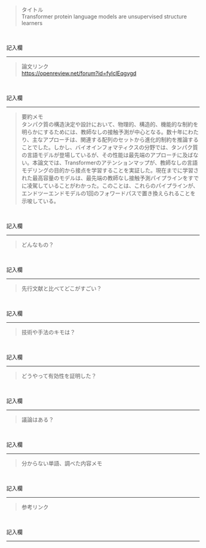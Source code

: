 > タイトル<br>
Transformer protein language models are unsupervised structure learners
<br>

記入欄
***

> 論文リンク<br>
https://openreview.net/forum?id=fylclEqgvgd
<br>

記入欄
***

> 要約メモ<br>
タンパク質の構造決定や設計において、物理的、構造的、機能的な制約を明らかにするためには、教師なしの接触予測が中心となる。数十年にわたり、主なアプローチは、関連する配列のセットから進化的制約を推論することでした。しかし、バイオインフォマティクスの分野では、タンパク質の言語モデルが登場しているが、その性能は最先端のアプローチに及ばない。本論文では、Transformerのアテンションマップが、教師なしの言語モデリングの目的から接点を学習することを実証した。現在までに学習された最高容量のモデルは、最先端の教師なし接触予測パイプラインをすでに凌駕していることがわかった。このことは、これらのパイプラインが、エンドツーエンドモデルの1回のフォワードパスで置き換えられることを示唆している。
<br>

記入欄
***

> どんなもの？<br>

<br>

記入欄
***

> 先行文献と比べてどこがすごい？

<br>

記入欄
***

> 技術や手法のキモは？

<br>

記入欄
***

> どうやって有効性を証明した？

<br>

記入欄
***

> 議論はある？

<br>

記入欄
***

> 分からない単語、調べた内容メモ

<br>

記入欄
***

> 参考リンク

<br>

記入欄
***